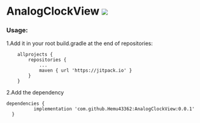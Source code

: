 # AnalogClockView [![](https://jitpack.io/v/Hemu43362/AnalogClockView.svg)](https://jitpack.io/#Hemu43362/AnalogClockView)

### Usage:

1.Add it in your root build.gradle at the end of repositories:

```
	allprojects {
		repositories {
			...
			maven { url 'https://jitpack.io' }
		}
	}
  ```
  
  2.Add the dependency
  
  ```
 dependencies {
	        implementation 'com.github.Hemu43362:AnalogClockView:0.0.1'
	}
  ```
